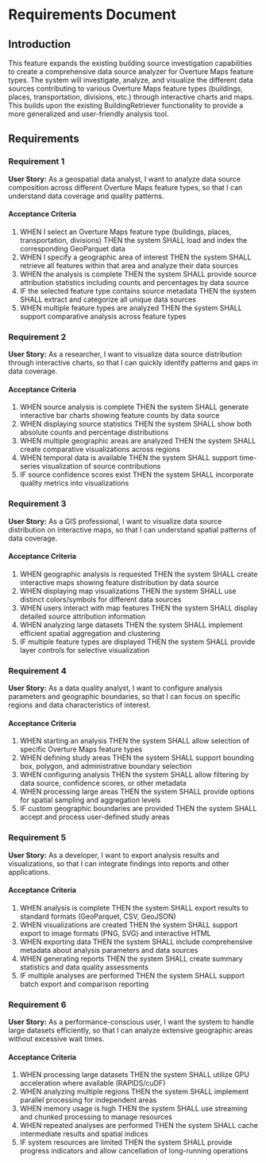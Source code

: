 # Requirements Document

## Introduction

This feature expands the existing building source investigation capabilities to create a comprehensive data source analyzer for Overture Maps feature types. The system will investigate, analyze, and visualize the different data sources contributing to various Overture Maps feature types (buildings, places, transportation, divisions, etc.) through interactive charts and maps. This builds upon the existing BuildingRetriever functionality to provide a more generalized and user-friendly analysis tool.

## Requirements

### Requirement 1

**User Story:** As a geospatial data analyst, I want to analyze data source composition across different Overture Maps feature types, so that I can understand data coverage and quality patterns.

#### Acceptance Criteria

1. WHEN I select an Overture Maps feature type (buildings, places, transportation, divisions) THEN the system SHALL load and index the corresponding GeoParquet data
2. WHEN I specify a geographic area of interest THEN the system SHALL retrieve all features within that area and analyze their data sources
3. WHEN the analysis is complete THEN the system SHALL provide source attribution statistics including counts and percentages by data source
4. IF the selected feature type contains source metadata THEN the system SHALL extract and categorize all unique data sources
5. WHEN multiple feature types are analyzed THEN the system SHALL support comparative analysis across feature types

### Requirement 2

**User Story:** As a researcher, I want to visualize data source distribution through interactive charts, so that I can quickly identify patterns and gaps in data coverage.

#### Acceptance Criteria

1. WHEN source analysis is complete THEN the system SHALL generate interactive bar charts showing feature counts by data source
2. WHEN displaying source statistics THEN the system SHALL show both absolute counts and percentage distributions
3. WHEN multiple geographic areas are analyzed THEN the system SHALL create comparative visualizations across regions
4. WHEN temporal data is available THEN the system SHALL support time-series visualization of source contributions
5. IF source confidence scores exist THEN the system SHALL incorporate quality metrics into visualizations

### Requirement 3

**User Story:** As a GIS professional, I want to visualize data source distribution on interactive maps, so that I can understand spatial patterns of data coverage.

#### Acceptance Criteria

1. WHEN geographic analysis is requested THEN the system SHALL create interactive maps showing feature distribution by data source
2. WHEN displaying map visualizations THEN the system SHALL use distinct colors/symbols for different data sources
3. WHEN users interact with map features THEN the system SHALL display detailed source attribution information
4. WHEN analyzing large datasets THEN the system SHALL implement efficient spatial aggregation and clustering
5. IF multiple feature types are displayed THEN the system SHALL provide layer controls for selective visualization

### Requirement 4

**User Story:** As a data quality analyst, I want to configure analysis parameters and geographic boundaries, so that I can focus on specific regions and data characteristics of interest.

#### Acceptance Criteria

1. WHEN starting an analysis THEN the system SHALL allow selection of specific Overture Maps feature types
2. WHEN defining study areas THEN the system SHALL support bounding box, polygon, and administrative boundary selection
3. WHEN configuring analysis THEN the system SHALL allow filtering by data source, confidence scores, or other metadata
4. WHEN processing large areas THEN the system SHALL provide options for spatial sampling and aggregation levels
5. IF custom geographic boundaries are provided THEN the system SHALL accept and process user-defined study areas

### Requirement 5

**User Story:** As a developer, I want to export analysis results and visualizations, so that I can integrate findings into reports and other applications.

#### Acceptance Criteria

1. WHEN analysis is complete THEN the system SHALL export results to standard formats (GeoParquet, CSV, GeoJSON)
2. WHEN visualizations are created THEN the system SHALL support export to image formats (PNG, SVG) and interactive HTML
3. WHEN exporting data THEN the system SHALL include comprehensive metadata about analysis parameters and data sources
4. WHEN generating reports THEN the system SHALL create summary statistics and data quality assessments
5. IF multiple analyses are performed THEN the system SHALL support batch export and comparison reporting

### Requirement 6

**User Story:** As a performance-conscious user, I want the system to handle large datasets efficiently, so that I can analyze extensive geographic areas without excessive wait times.

#### Acceptance Criteria

1. WHEN processing large datasets THEN the system SHALL utilize GPU acceleration where available (RAPIDS/cuDF)
2. WHEN analyzing multiple regions THEN the system SHALL implement parallel processing for independent areas
3. WHEN memory usage is high THEN the system SHALL use streaming and chunked processing to manage resources
4. WHEN repeated analyses are performed THEN the system SHALL cache intermediate results and spatial indices
5. IF system resources are limited THEN the system SHALL provide progress indicators and allow cancellation of long-running operations